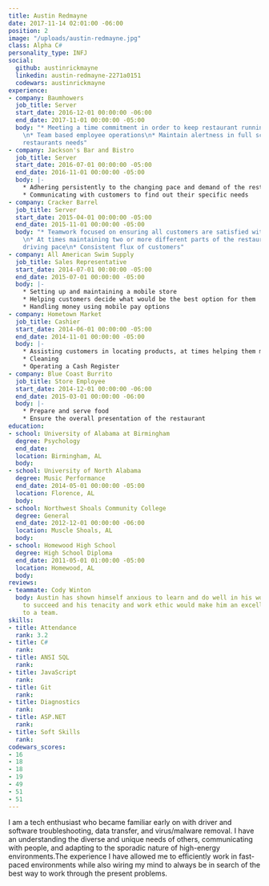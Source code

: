 ```yaml
---
title: Austin Redmayne
date: 2017-11-14 02:01:00 -06:00
position: 2
image: "/uploads/austin-redmayne.jpg"
class: Alpha C#
personality_type: INFJ
social:
  github: austinrickmayne
  linkedin: austin-redmayne-2271a0151
  codewars: austinrickmayne
experience:
- company: Baumhowers
  job_title: Server
  start_date: 2016-12-01 00:00:00 -06:00
  end_date: 2017-11-01 00:00:00 -05:00
  body: "* Meeting a time commitment in order to keep restaurant running smoothly
    \n* Team based employee operations\n* Maintain alertness in full scope of the
    restaurants needs"
- company: Jackson's​ ​Bar​ ​and​ ​Bistro
  job_title: Server
  start_date: 2016-07-01 00:00:00 -05:00
  end_date: 2016-11-01 00:00:00 -05:00
  body: |-
    * Adhering persistently to the changing pace and demand of the restaurant
    * Communicating with customers to find out their specific needs
- company: Cracker​ ​Barrel
  job_title: Server
  start_date: 2015-04-01 00:00:00 -05:00
  end_date: 2015-11-01 00:00:00 -05:00
  body: "* Teamwork focused on ensuring all customers are satisfied with their service
    \n* At times maintaining two or more different parts of the restaurant \n* Constant
    driving pace\n* Consistent flux of customers"
- company: All​ ​American​ ​Swim​ ​Supply
  job_title: Sales Representative
  start_date: 2014-07-01 00:00:00 -05:00
  end_date: 2015-07-01 00:00:00 -05:00
  body: |-
    * Setting up and maintaining a mobile store
    * Helping customers decide what would be the best option for them
    * Handling money using mobile pay options
- company: Hometown​ ​Market
  job_title: Cashier
  start_date: 2014-06-01 00:00:00 -05:00
  end_date: 2014-11-01 00:00:00 -05:00
  body: |-
    * Assisting customers in locating products, at times helping them make a decision between multiple products
    * Cleaning
    * Operating a Cash Register
- company: Blue​ ​Coast​ ​Burrito
  job_title: Store Employee
  start_date: 2014-12-01 00:00:00 -06:00
  end_date: 2015-03-01 00:00:00 -06:00
  body: |-
    * Prepare and serve food
    * Ensure the overall presentation of the restaurant
education:
- school: University​ ​of​ ​Alabama​ ​at​ ​Birmingham
  degree: Psychology
  end_date: 
  location: Birmingham, AL
  body: 
- school: University​ ​of​ ​North​ ​Alabama
  degree: Music Performance
  end_date: 2014-05-01 00:00:00 -05:00
  location: Florence, AL
  body: 
- school: Northwest​ ​Shoals​ ​Community​ ​College
  degree: General
  end_date: 2012-12-01 00:00:00 -06:00
  location: Muscle​ ​Shoals,​ ​AL
  body: 
- school: Homewood​ ​High​ ​School
  degree: High​ ​School Diploma
  end_date: 2011-05-01 01:00:00 -05:00
  location: Homewood, AL
  body: 
reviews:
- teammate: Cody Winton
  body: Austin has shown himself anxious to learn and do well in his work. He is motivated
    to succeed and his tenacity and work ethic would make him an excellent addition
    to a team.
skills:
- title: Attendance
  rank: 3.2
- title: C#
  rank: 
- title: ANSI SQL
  rank: 
- title: JavaScript
  rank: 
- title: Git
  rank: 
- title: Diagnostics
  rank: 
- title: ASP.NET
  rank: 
- title: Soft Skills
  rank: 
codewars_scores:
- 16
- 18
- 18
- 19
- 49
- 51
- 51
---
```


I am a tech enthusiast who became familiar early on with driver and software troubleshooting, data transfer, and virus/malware removal. I have an understanding the diverse and unique needs of others, communicating with people, and adapting to the sporadic nature of high-energy environments.The experience I have allowed me to efficiently work in fast-paced environments while also wiring my mind to always be in search of the best way to work through the present problems.